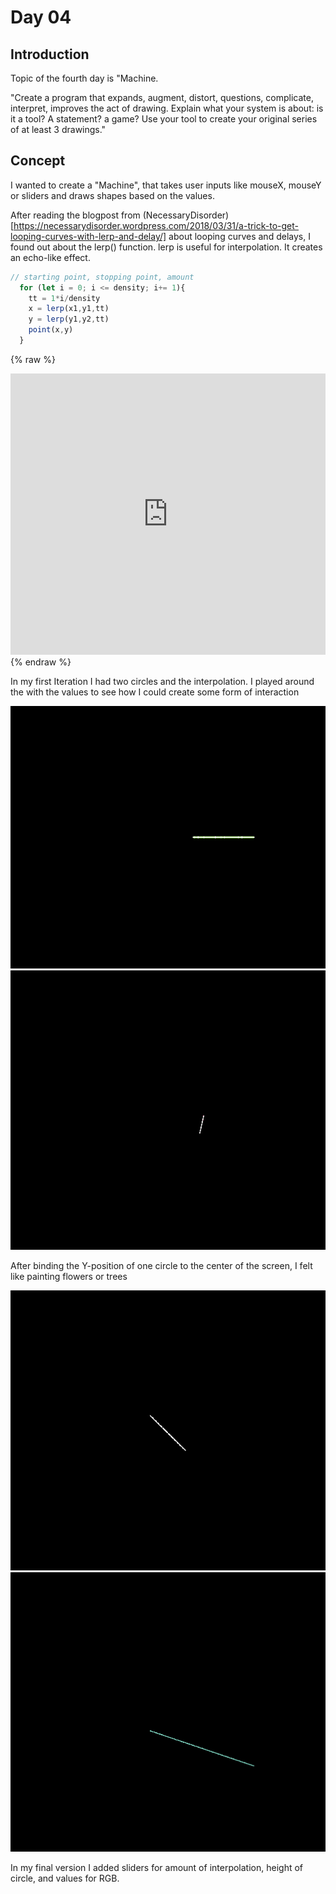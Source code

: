 # Day 04
## Introduction 
Topic of the fourth day is "Machine. 

"Create a program that expands, augment, distort, questions, complicate, interpret, improves the act of drawing. Explain what your system is about: is it a tool? A statement? a game? Use your tool to create your original series of at least 3 drawings."

## Concept
I wanted to create a "Machine", that takes user inputs like mouseX, mouseY or sliders and draws shapes based on the values. 

After reading the blogpost from (NecessaryDisorder)[https://necessarydisorder.wordpress.com/2018/03/31/a-trick-to-get-looping-curves-with-lerp-and-delay/] about looping curves and delays, I found out about the lerp() function. lerp is useful for interpolation. It creates an echo-like effect. 
```js 
// starting point, stopping point, amount
  for (let i = 0; i <= density; i+= 1){
    tt = 1*i/density 
    x = lerp(x1,y1,tt)
    y = lerp(y1,y2,tt)
    point(x,y)
  }
```

{% raw %}
<iframe src="https://editor.p5js.org/Fimo/full/Jq-OmvhGN" width="100%" height="450" frameborder="no"></iframe>
{% endraw %}

In my first Iteration I had two circles and the interpolation. I played around the with the values to see how I could create some form of interaction


![Example Image](content/day04/maschine_circle_1.gif)
![Example Image](content/day04/machine2.gif)

After binding the Y-position of one circle to the center of the screen, I felt like painting flowers or trees

![Example Image](content/day04/machine3.gif)
![Example Image](content/day04/machine4.gif)

In my final version I added sliders for amount of interpolation, height of circle, and values for RGB. 

